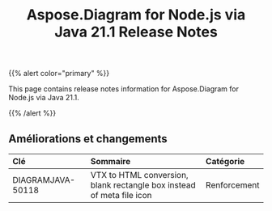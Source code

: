 ﻿---
title: Aspose.Diagram for Node.js via Java 21.1 Release Notes
type: docs
weight: 12
url: /fr/java/aspose-diagram-for-node-js-via-java-21-1-release-notes/
---
{{% alert color="primary" %}}

This page contains release notes information for Aspose.Diagram for Node.js via Java 21.1.

{{% /alert %}}
## **Améliorations et changements**  ##

|**Clé**|**Sommaire**|**Catégorie**|
|:- |:- |:- |
|DIAGRAMJAVA-50118|VTX to HTML conversion, blank rectangle box instead of meta file icon|Renforcement|

